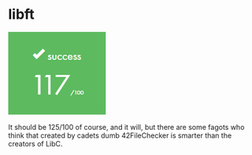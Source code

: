# libft
![Final score](r/libft_final_score.png "Final score")

It should be 125/100 of course, and it will, but there are some fagots who think that created by cadets dumb 42FileChecker is smarter than the creators of LibC.

